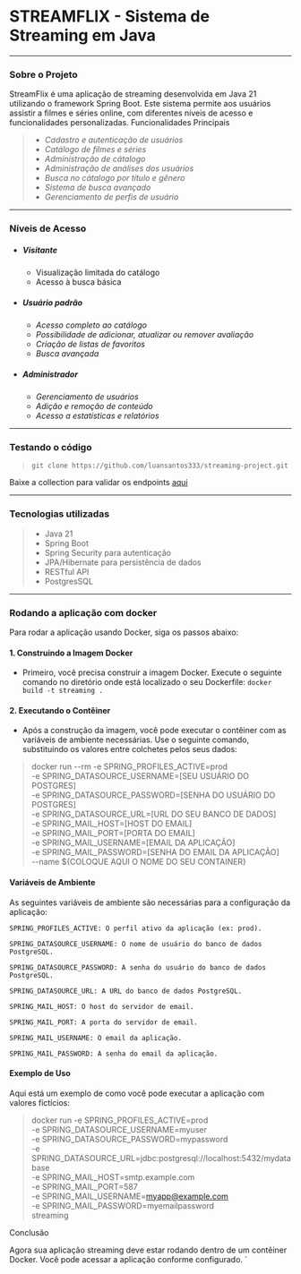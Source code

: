 # __STREAMFLIX__ - Sistema de Streaming em Java
---
### Sobre o Projeto

StreamFlix é uma aplicação de streaming desenvolvida em Java 21 utilizando o framework Spring Boot. Este sistema permite aos usuários assistir a filmes e séries online, com diferentes níveis de acesso e funcionalidades personalizadas.
Funcionalidades Principais

> - *Cadastro e autenticação de usuários*
> - *Catálogo de filmes e séries*
> - *Administração de cátalogo*
> - *Administração de análises dos usuários*
> - *Busca no cátalogo por título e gênero*
> - *Sistema de busca avançado*
> - *Gerenciamento de perfis de usuário*

---
### Níveis de Acesso

- ##### Visitante
    - Visualização limitada do catálogo
    - Acesso à busca básica
- ##### Usuário padrão
    - *Acesso completo ao catálogo*
    - *Possibilidade de adicionar, atualizar ou remover avaliação*
    - *Criação de listas de favoritos*
    - *Busca avançada*
- ##### Administrador
    - *Gerenciamento de usuários*
    - *Adição e remoção de conteúdo*
    - *Acesso a estatísticas e relatórios*
  
---

###  Testando o código

> `git clone https://github.com/luansantos333/streaming-project.git`

Baixe a collection para validar os endpoints [aqui](endpoints/movieflix.json)

---
### Tecnologias utilizadas

> - Java 21
> - Spring Boot
> - Spring Security para autenticação
> - JPA/Hibernate para persistência de dados
> - RESTful API
> - PostgresSQL
---
### Rodando a aplicação com docker
Para rodar a aplicação usando Docker, siga os passos abaixo:
####  1. Construindo a Imagem Docker
- Primeiro, você precisa construir a imagem Docker. Execute o seguinte comando no diretório onde está localizado o seu Dockerfile:
`docker build -t streaming .`

#### 2. Executando o Contêiner

- Após a construção da imagem, você pode executar o contêiner com as variáveis de ambiente necessárias. Use o seguinte comando, substituindo os valores entre colchetes pelos seus dados:

>docker run  --rm -e SPRING_PROFILES_ACTIVE=prod \
-e SPRING_DATASOURCE_USERNAME=[SEU USUÁRIO DO POSTGRES] \
-e SPRING_DATASOURCE_PASSWORD=[SENHA DO USUÁRIO DO POSTGRES] \
-e SPRING_DATASOURCE_URL=[URL DO SEU BANCO DE DADOS] \
-e SPRING_MAIL_HOST=[HOST DO EMAIL] \
-e SPRING_MAIL_PORT=[PORTA DO EMAIL] \
-e SPRING_MAIL_USERNAME=[EMAIL DA APLICAÇÃO] \
-e SPRING_MAIL_PASSWORD=[SENHA DO EMAIL DA APLICAÇÃO] \
--name ${COLOQUE AQUI O NOME DO SEU CONTAINER}

#### Variáveis de Ambiente

As seguintes variáveis de ambiente são necessárias para a configuração da aplicação:

    SPRING_PROFILES_ACTIVE: O perfil ativo da aplicação (ex: prod).

    SPRING_DATASOURCE_USERNAME: O nome de usuário do banco de dados PostgreSQL.

    SPRING_DATASOURCE_PASSWORD: A senha do usuário do banco de dados PostgreSQL.

    SPRING_DATASOURCE_URL: A URL do banco de dados PostgreSQL.

    SPRING_MAIL_HOST: O host do servidor de email.

    SPRING_MAIL_PORT: A porta do servidor de email.

    SPRING_MAIL_USERNAME: O email da aplicação.

    SPRING_MAIL_PASSWORD: A senha do email da aplicação.

#### Exemplo de Uso

Aqui está um exemplo de como você pode executar a aplicação com valores fictícios:

>docker run -e SPRING_PROFILES_ACTIVE=prod \
-e SPRING_DATASOURCE_USERNAME=myuser \
-e SPRING_DATASOURCE_PASSWORD=mypassword \
-e SPRING_DATASOURCE_URL=jdbc:postgresql://localhost:5432/mydatabase \
-e SPRING_MAIL_HOST=smtp.example.com \
-e SPRING_MAIL_PORT=587 \
-e SPRING_MAIL_USERNAME=myapp@example.com \
-e SPRING_MAIL_PASSWORD=myemailpassword \
streaming

Conclusão

Agora sua aplicação streaming deve estar rodando dentro de um contêiner Docker. Você pode acessar a aplicação conforme configurado.
`